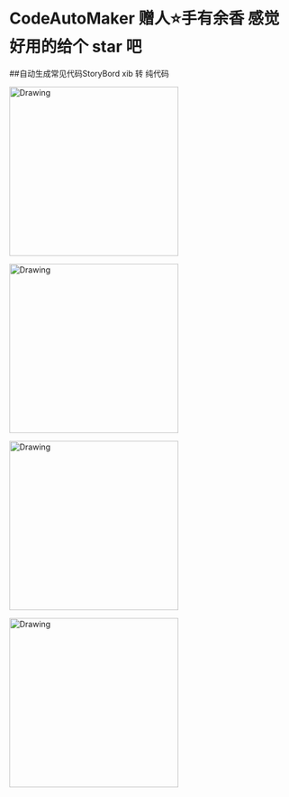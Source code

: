 # CodeAutoMaker   赠人⭐️手有余香  感觉好用的给个 star 吧

##自动生成常见代码StoryBord   xib 转 纯代码





<img src="https://github.com/xiongcaichang/CodeAutoMaker/blob/master/1.png" alt="Drawing" width="300px" />

>

<img src="https://github.com/xiongcaichang/CodeAutoMaker/blob/master/2.png" alt="Drawing" width="300px" />

>

<img src="https://github.com/xiongcaichang/CodeAutoMaker/blob/master/3.png" alt="Drawing" width="300px" />

>

<img src="https://github.com/xiongcaichang/CodeAutoMaker/blob/master/4.png" alt="Drawing" width="300px" />

>
